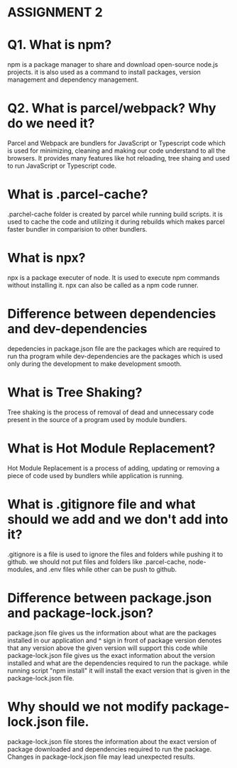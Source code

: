 # ASSIGNMENT 2

# Q1. What is npm?
npm is a package manager to share and download open-source node.js projects. it is also used as a command to install packages, version management and dependency management.

# Q2. What is parcel/webpack? Why do we need it?
Parcel and Webpack are bundlers for JavaScript or Typescript code which is used for minimizing, cleaning and making our code understand to all the browsers. It provides many features like hot reloading, tree shaing and used to run JavaScript or Typescript code.

# What is .parcel-cache?
.parchel-cache folder is created by parcel while running build scripts. it is used to cache the code and utilizing it during rebuilds which makes parcel faster bundler in comparision to other bundlers.

# What is npx?
npx is a package executer of node. It is used to execute npm commands without installing it. npx can also be called as a npm code runner.

# Difference between dependencies and dev-dependencies
depedencies in package.json file are the packages which are required to run tha program while dev-dependencies are the packages which is used only during the development to make development smooth.

# What is Tree Shaking?
Tree shaking is the process of removal of dead and unnecessary code present in the source of a program used by module bundlers.

# What is Hot Module Replacement?
Hot Module Replacement is a process of adding, updating or removing a piece of code used by bundlers while application is running.

# What is .gitignore file and what should we add and we don't add into it?
.gitignore is a file is used to ignore the files and folders while pushing it to github. we should not put files and folders like .parcel-cache, node-modules, and .env files while other can be push to github.

# Difference between package.json and package-lock.json?
package.json file gives us the information about what are the packages installed in our application and ^ sign in front of package version denotes that any version above the given version will support this code while package-lock.json file gives us the exact information about the version installed and what are the dependencies required to run the package. while running script "npm install" it will install the exact version that is given in the package-lock.json file.

# Why should we not modify package-lock.json file.
package-lock.json file stores the information about the exact version of package downloaded and dependencies required to run the package. Changes in package-lock.json file may lead unexpected results.